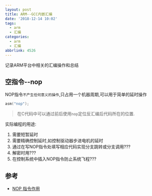 ```yaml
---
layout: post
title: ARM--GCC内嵌汇编
date: '2018-12-14 10:02'
tags:
  - arm
  - 汇编
categories:
  - arm
  - 汇编
abbrlink: 4526
---
```


记录ARM平台中相关的汇编操作和总结

<!--more-->

## 空指令--nop

NOP指令`不产生任何意义的操作`,只占用一个机器周期,可以用于简单的延时操作

``` C
asm("nop");
```
> 在C代码中可以通过前后使用`nop`定位反汇编后代码所在的位置.

实际编程的用途:

1. 需要短暂延时
2. 需要精确控制延时,如控制驱动器步进电机的延时
3. 通过在写NOP指令处填写相应代码实现分支跳转或分支调用???
4. 解密时用???
5. 在控制系统中插入NOP指令防止系统飞程???









## 参考

* [NOP 指令作用](https://blog.csdn.net/erazy0/article/details/6071281)
